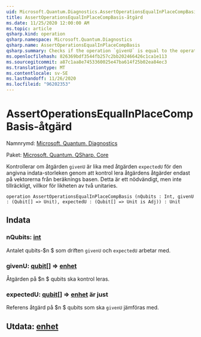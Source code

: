 ```yaml
---
uid: Microsoft.Quantum.Diagnostics.AssertOperationsEqualInPlaceCompBasis
title: AssertOperationsEqualInPlaceCompBasis-åtgärd
ms.date: 11/25/2020 12:00:00 AM
ms.topic: article
qsharp.kind: operation
qsharp.namespace: Microsoft.Quantum.Diagnostics
qsharp.name: AssertOperationsEqualInPlaceCompBasis
qsharp.summary: Checks if the operation `givenU` is equal to the operation `expectedU` on the given input size  by checking the action of the operations only on the vectors from the computational basis. This is a necessary, but not sufficient, condition for the equality of two unitaries.
ms.openlocfilehash: 826369bdf3544fb257c2bb202466426c1ca1e113
ms.sourcegitcommit: a87c1aa8e7453360025e47ba614f25b02ea84ec3
ms.translationtype: MT
ms.contentlocale: sv-SE
ms.lasthandoff: 11/26/2020
ms.locfileid: "96202353"
---
```

# <a name="assertoperationsequalinplacecompbasis-operation"></a>AssertOperationsEqualInPlaceCompBasis-åtgärd

Namnrymd: [Microsoft. Quantum. Diagnostics](xref:Microsoft.Quantum.Diagnostics)

Paket: [Microsoft. Quantum. QSharp. Core](https://nuget.org/packages/Microsoft.Quantum.QSharp.Core)


Kontrollerar om åtgärden `givenU` är lika med åtgärden `expectedU` för den angivna indata-storleken genom att kontrol lera åtgärdens åtgärder endast på vektorerna från beräknings basen.
Detta är ett nödvändigt, men inte tillräckligt, villkor för likheten av två unitaries.

```qsharp
operation AssertOperationsEqualInPlaceCompBasis (nQubits : Int, givenU : (Qubit[] => Unit), expectedU : (Qubit[] => Unit is Adj)) : Unit
```


## <a name="input"></a>Indata

### <a name="nqubits--int"></a>nQubits: [int](xref:microsoft.quantum.lang-ref.int)

Antalet qubits-$n $ som driften `givenU` och `expectedU` arbetar med.


### <a name="givenu--qubit--unit"></a>givenU: [qubit](xref:microsoft.quantum.lang-ref.qubit)[] => [enhet](xref:microsoft.quantum.lang-ref.unit) 

Åtgärden på $n $ qubits ska kontrol leras.


### <a name="expectedu--qubit--unit--is-adj"></a>expectedU: [qubit](xref:microsoft.quantum.lang-ref.qubit)[] => [enhet](xref:microsoft.quantum.lang-ref.unit)  är just

Referens åtgärd på $n $ qubits som ska `givenU` jämföras med.



## <a name="output--unit"></a>Utdata: [enhet](xref:microsoft.quantum.lang-ref.unit)

